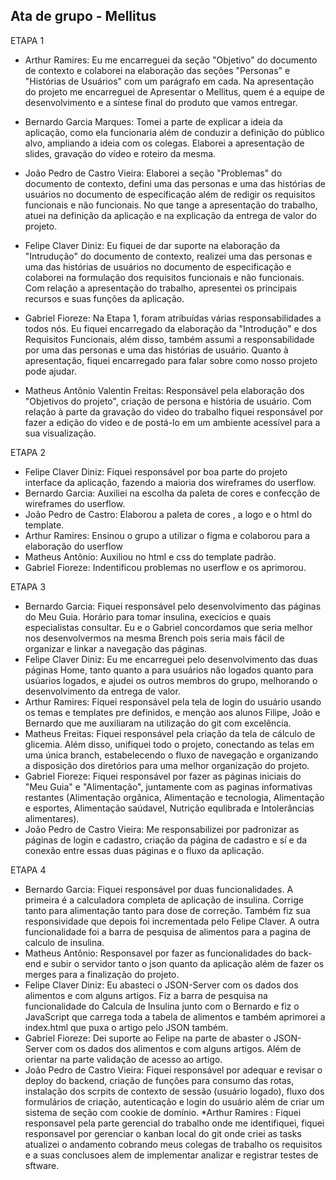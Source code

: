 ## Ata de grupo - Mellitus
ETAPA 1


* Arthur Ramires: Eu me encarreguei da seção "Objetivo" do documento de contexto e colaborei na elaboração das seções "Personas" e "Histórias de Usuários" com um parágrafo em cada. Na apresentação do projeto me encarreguei de Apresentar o Mellitus, quem é a equipe de desenvolvimento e a síntese final do produto que vamos entregar.

* Bernardo Garcia Marques: Tomei a parte de explicar a ideia da aplicação, como ela funcionaria além de conduzir a definição do público alvo, ampliando a ideia com os colegas. Elaborei a apresentação de slides, 
gravação do vídeo e roteiro da mesma.

* João Pedro de Castro Vieira: Elaborei a seção "Problemas" do documento de contexto, defini uma das personas e uma das histórias de usuários no documento de especificação além de redigir os requisitos funcionais e não funcionais. No que tange a apresentação do trabalho, atuei na definição da aplicação e na explicação da entrega de valor do projeto.

* Felipe Claver Diniz: Eu fiquei de dar suporte na elaboração da "Intrudução" do documento de contexto, realizei uma das personas e uma das histórias de usuários no documento de especificação e colaborei na formulação dos requisitos funcionais e não funcionais. Com relação a apresentação do trabalho, apresentei os principais recursos e suas funções da aplicação. 

* Gabriel Fioreze: Na Etapa 1, foram atribuídas várias responsabilidades a todos nós. Eu fiquei encarregado da elaboração da "Introdução" e dos Requisitos Funcionais, além disso, também assumi a responsabilidade por uma das personas e uma das histórias de usuário. Quanto à apresentação, fiquei encarregado para falar sobre como nosso projeto pode ajudar.

* Matheus Antônio Valentin Freitas: Responsável pela elaboração dos "Objetivos do projeto", criação de persona e história de usuário. Com relação à parte da gravação do video do trabalho fiquei responsável por fazer a edição do video e de postá-lo em um ambiente acessível para a sua visualização.

ETAPA 2

* Felipe Claver Diniz: Fiquei responsável por boa parte do projeto interface da aplicação, fazendo a maioria dos wireframes do userflow.
* Bernardo Garcia: Auxiliei na escolha da paleta de cores e confecção de wireframes do userflow.
* João Pedro de Castro: Elaborou a paleta de cores , a logo e o html do template. 
* Arthur Ramires: Ensinou o grupo a utilizar o figma e colaborou para a elaboração do userflow
* Matheus Antônio: Auxiliou no html e css do template padrão. 
* Gabriel Fioreze: Indentificou problemas no userflow e os aprimorou.

ETAPA 3
* Bernardo Garcia: Fiquei responsável pelo desenvolvimento das páginas do Meu Guia. Horário para tomar insulina, execícios e quais especialistas consultar. Eu e o Gabriel concordamos que seria melhor nos desenvolvermos na mesma Brench pois seria mais fácil de organizar e linkar a navegação das páginas.
* Felipe Claver Diniz: Eu me encarreguei pelo desenvolvimento das duas páginas Home, tanto quanto a para usuários não logados quanto para usúarios logados, e ajudei os outros membros do grupo, melhorando o desenvolvimento da entrega de valor. 
* Arthur Ramires: Fiquei responsável pela tela de login do usuário usando os temas e templates pre definidos, e menção aos alunos Filipe, João e Bernardo que me auxiliaram na utilização do git com excelência.
* Matheus Freitas: Fiquei responsável pela criação da tela de cálculo de glicemia. Além disso, unifiquei todo o projeto, conectando as telas em uma única branch, estabelecendo o fluxo de navegação e organizando a disposição dos diretórios para uma melhor organização do projeto.
* Gabriel Fioreze: Fiquei responsável por fazer as páginas iniciais do "Meu Guia" e "Alimentação", juntamente com as paginas informativas restantes (Alimentação orgânica, Alimentação e tecnologia, Alimentação e esportes, Alimentação saúdavel, Nutrição equlibrada e Intolerâncias alimentares).
* João Pedro de Castro Vieira: Me responsabilizei por padronizar as páginas de login e cadastro, criação da página de cadastro e sí e da conexão entre essas duas páginas e o fluxo da aplicação.

ETAPA 4
* Bernardo Garcia: Fiquei responsável por duas funcionalidades. A primeira é a calculadora completa de aplicação de insulina. Corrige tanto para alimentação tanto para dose de correção. Também fiz sua responsividade que depois foi incrementada pelo Felipe Claver. A outra funcionalidade foi a barra de pesquisa de alimentos para a pagina de calculo de insulina.
* Matheus Antônio: Responsavel por fazer as funcionalidades do back-end e subir o servidor tanto o json quanto da aplicação além de fazer os merges para a finalização do projeto.
* Felipe Claver Diniz: Eu abasteci o JSON-Server com os dados dos alimentos e com alguns artigos. Fiz a barra de pesquisa na funcionalidade do Calcula de Insulina junto com o Bernardo e fiz o JavaScript que carrega toda a tabela de alimentos e também aprimorei a index.html que puxa o artigo pelo JSON também.
* Gabriel Fioreze: Dei suporte ao Felipe na parte de abaster o JSON-Server com os dados dos alimentos e com alguns artigos. Além de orientar na parte validação de acesso ao artigo.
* João Pedro de Castro Vieira: Fiquei responsável por adequar e revisar o deploy do backend, criação de funções para consumo das rotas, instalação dos scrpits de contexto de sessão (usuário logado), fluxo dos formulários de criação, autenticação e login do usuário além de criar um sistema de seção com cookie de domínio.
*Arthur Ramires : Fiquei responsavel pela parte gerencial do trabalho onde me identifiquei, fiquei responsavel por gerenciar o kanban local do git onde criei as tasks atualizei o andamento cobrando meus colegas de trabalho os requisitos e a suas conclusoes alem de implementar analizar e registrar testes de sftware.